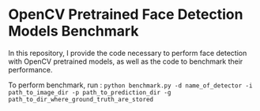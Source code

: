 # OpenCV Pretrained Face Detection Models Benchmark

In this repository, I provide the code necessary to perform face detection with OpenCV pretrained models,
as well as the code to benchmark their performance.

To perform benchmark, run : ```python benchmark.py -d name_of_detector -i path_to_image_dir -p path_to_prediction_dir -g path_to_dir_where_ground_truth_are_stored```
